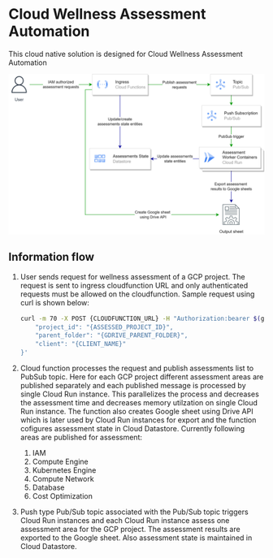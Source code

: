 # Cloud Wellness Assessment Automation

This cloud native solution is designed for Cloud Wellness Assessment Automation

![Deployment Arch.](./assets/arch_dia.png)

## Information flow

1. User sends request for wellness assessment of a GCP project. The request is sent to ingress cloudfunction URL and only authenticated requests must be allowed on the cloudfunction. Sample request using curl is shown below:
	```bash
	curl -m 70 -X POST {CLOUDFUNCTION_URL} -H "Authorization:bearer $(gcloud auth print-identity-token)" -H "Content-Type:application/json" -d '{
    	"project_id": "{ASSESSED_PROJECT_ID}",
    	"parent_folder": "{GDRIVE_PARENT_FOLDER}",
    	"client": "{CLIENT_NAME}"
	}'
	```

2. Cloud function processes the request and publish assessments list to PubSub topic. Here for each GCP project different assessment areas are published separately and each published message is processed by single Cloud Run instance. This parallelizes the process and decreases the assessment time and decreases memory utilzation on single Cloud Run instance. The function also creates Google sheet using Drive API which is later used by Cloud Run instances for export and the function cofigures assessment state in Cloud Datastore. Currently following areas are published for assessment:
	1. IAM
	2. Compute Engine
	3. Kubernetes Engine
	4. Compute Network
	5. Database
	6. Cost Optimization

3. Push type Pub/Sub topic associated with the Pub/Sub topic triggers Cloud Run instances and each Cloud Run instance assess one assessment area for the GCP project. The assessment results are exported to the Google sheet. Also assessment state is maintained in Cloud Datastore.